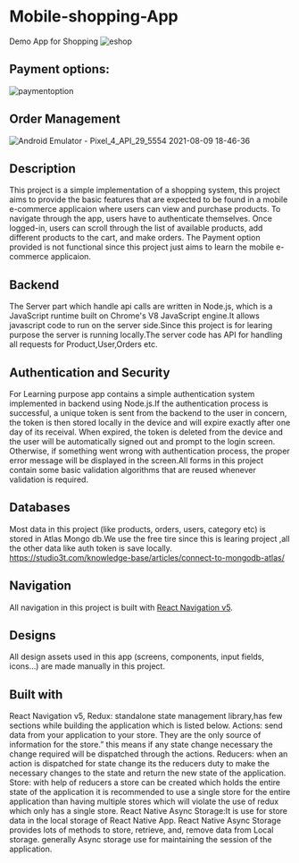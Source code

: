 

# Mobile-shopping-App
Demo App for Shopping 
![eshop](https://user-images.githubusercontent.com/54033086/128782927-f7268398-d812-4469-8fe1-0f692722168e.gif)

## Payment options: 

![paymentoption](https://user-images.githubusercontent.com/54033086/128783156-3eee0dc5-a5de-4cd9-9584-a8008499099f.gif)

## Order Management
![Android Emulator - Pixel_4_API_29_5554 2021-08-09 18-46-36](https://user-images.githubusercontent.com/54033086/128784062-b386cc95-8c89-4e24-b3d0-a7427a4fff05.gif)
## Description
This project is a simple implementation of a shopping system, this project aims to provide the basic features that are expected to be found in a mobile e-commerce applicaion where users can view and purchase products. To navigate through the app, users have to authenticate themselves. Once logged-in, users can scroll through the list of available products, add different products to the cart, and make orders.
The Payment option provided is not functional since this project just aims to learn the mobile e-commerce applicaion.

## Backend
The Server part which handle api calls are written in Node.js, which is a JavaScript runtime built on Chrome's V8 JavaScript engine.It allows javascript code to run on the server side.Since this project is for learing purpose the server is running locally.The server code has API for
handling all requests for Product,User,Orders etc.


## Authentication and Security

For Learning purpose app contains a simple authentication system implemented in backend using Node.js.If the authentication process is successful, a unique token is sent from the backend to the user in concern, the token is then stored locally in the device and will expire exactly after one day of its receival. When expired, the token is deleted from the device and the user will be automatically signed out and prompt to the login screen. Otherwise, if something went wrong with authentication process, the proper error message will be displayed in the screen.All forms in this project contain some basic validation algorithms that are reused whenever validation is required.

## Databases
Most data in this project (like products, orders, users, category etc) is stored in Atlas Mongo db.We use the free tire since this is learing project ,all the other data like auth token is save locally.
https://studio3t.com/knowledge-base/articles/connect-to-mongodb-atlas/

## Navigation
All navigation in this project is built with [React Navigation v5](https://reactnavigation.org/docs/getting-started/).

## Designs
All design assets used in this app (screens, components, input fields, icons...) are made manually in this project.

## Built with
React Navigation v5,
Redux: standalone state management library,has few sections while building the application which is listed below.
Actions: send data from your application to your store. They are the only source of information for the store.” this means if any state change necessary the change required will be dispatched through the actions.
Reducers: when an action is dispatched for state change its the reducers duty to make the necessary changes to the state and return the new state of the application.
Store: with help of reducers a store can be created which holds the entire state of the application it is recommended to use a single store for the entire application than having multiple stores which will violate the use of redux which only has a single store.
React Native Async Storage:It is use for store data in the local storage of React Native App. React Native Async Storage provides lots of methods to store, retrieve, and, remove data from Local storage. generally Async storage use for maintaining the session of the application.
